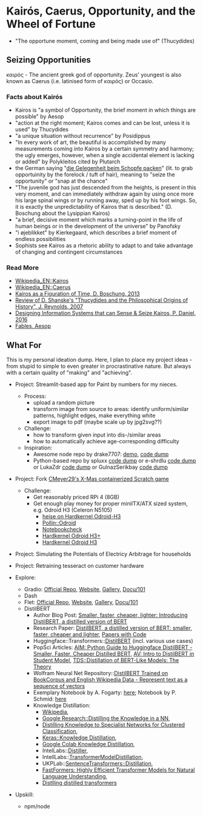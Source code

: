 # Kairós, Caerus, Opportunity, and the Wheel of Fortune
- "The opportune moment, coming and being made use of" (Thucydides)

## Seizing Opportunities
καιρός - The ancient greek god of opportunity. Zeus' youngest is also known as Caerus (i.e. latinised form of καιρός) or Occasio. 

### Facts about Kairós
* Kairos is "a symbol of Opportunity, the brief moment in which things are possible" by Aesop
* "action at the right moment; Kairos comes and can be lost, unless it is used" by Thucydides
* "a unique situation without recurrence" by Posidippus
* "In every work of art, the beautiful is accomplished by many measurements coming into Kairos by a certain symmetry and harmony; the ugly emerges, however, when a single accidental element is lacking or added" by Polykleitos cited by Plutarch
* the German saying "[die Gelegenheit beim Schopfe packen](https://de.wiktionary.org/wiki/die_Gelegenheit_beim_Schopfe_packen)" (lit. to grab opportuinity by the forelock / tuft of hair), meaning to "seize the opportunity" or "snap at the chance"
* "The juvenile god has just descended from the heights, is present in this very moment, and can immediately withdraw again by using once more his large spinal wings or by running away, sped up by his foot wings. So, it is exactly the unpredictability of Kairos that is described." (D. Boschung about the Lysippian Kairos)
* "a brief, decisive moment which marks a turning-point in the life of human beings or in the development of the universe" by Panofsky
* "i øjeblikket" by Kierkegaard, which describes a brief moment of endless possibilities
* Sophists see Kairos as a rhetoric ability to adapt to and take advantage of changing and contingent circumstances

### Read More
* [Wikipedia_EN::Kairos](https://en.wikipedia.org/wiki/Kairos)
* [Wikipedia_EN::Caerus](https://en.wikipedia.org/wiki/Caerus)
* [Kairos as a Figuration of Time, D. Boschung, 2013](https://core.ac.uk/download/pdf/129682979.pdf)
* [Review of D. Shanske's "Thucydides and the Philosophical Origins of History", J. Reynolds, 2007](https://ndpr.nd.edu/reviews/thucydides-and-the-philosophical-origins-of-history/)
* [Designing Information Systems that can Sense & Seize Kairos, P. Daniel, 2016](https://projekter.aau.dk/projekter/files/239571461/DanielP_Master_Thesis.pdf)
* [Fables, Aesop](http://www.mythfolklore.net/aesopica/oxford/536.htm)

## What For
This is my personal ideation dump. Here, I plan to place my project ideas - from stupid to simple to even greater in procrastinative nature. But always with a certain quality of "making" and "achieving". 

* Project: Streamlit-based app for Paint by numbers for my nieces. 
    * Process: 
        * upload a random picture
        * transform image from source to areas: identify uniform/similar patterns, highlight edges, make everything white
        * export image to pdf (maybe scale up by jpg2svg??)
    * Challenge:
        * how to transform given input into dis-/similar areas
        * how to automatically achieve age-corresponding difficulty
    * Inspiration:
        * Awesome node repo by drake7707: [demo](https://drake7707.github.io/paintbynumbersgenerator/index.html), [code dump](https://github.com/drake7707/paintbynumbersgenerator)
        * Python-based repo by spluxx [code dump](https://github.com/spluxx/paint_by_numbers) or e-shrdlu [code dump](https://github.com/e-shrdlu/paint-by-numbers-generator) or LukaZdr [code dump](https://github.com/LukaZdr/paint_by_numbers_image_generator) or GulnazSerikbay [code dump](https://github.com/GulnazSerikbay/PBN)
* Project: Fork [CMeyer29's X-Mas containerized Scratch game](https://github.com/cmeyer29/scratch-on-k3s)
    * Challenge: 
        * Get reasonably priced RPi 4 (8GB) 
        * Get enough play money for proper miniITX/ATX sized system, e.g. Odroid H3 (Celeron N5105)
            * [heise on Hardkernel Odroid-H3](https://www.heise.de/select/ct/vorschau/2235712100679237451)
            * [Pollin::Odroid](https://www.pollin.de/p/odroid-h3-einplatinencomputer-811600)
            * [Notebookcheck](https://www.notebookcheck.com/Odroid-H3-und-H3-Neues-Mainboards-mit-Jasper-Lake-Prozessoren-und-bis-zu-64-Gigabyte-RAM.661710.0.html)
            * [Hardkernel Odroid H3+](https://www.hardkernel.com/shop/odroid-h3-plus/)
            * [Hardkernel Odroid H3](https://www.hardkernel.com/shop/odroid-h3/)
* Project: Simulating the Potentials of Electricy Arbitrage for households
* Project: Retraining tesseract on customer hardware
* Explore:
    * Gradio: [Official Repo](https://github.com/gradio-app/gradio), [Website](http://www.gradio.app/), [Gallery](https://www.gradio.app/demos/), [Docu/101](https://www.gradio.app/quickstart/)
    * Dash
    * Flet: [Official Repo](https://github.com/flet-dev/flet), [Website](https://flet.dev/), [Gallery](https://github.com/flet-dev/examples/tree/main/python), [Docu/101](https://flet.dev/docs/guides/python/getting-started/)
    * DistilBERT
      * Author Blog Post: [Smaller, faster, cheaper, lighter: Introducing DistilBERT, a distilled version of BERT](https://medium.com/huggingface/distilbert-8cf3380435b5)   
      * Research Paper: [DistilBERT, a distilled version of BERT: smaller, faster, cheaper and lighter](https://arxiv.org/abs/1910.01108), [Papers with Code](https://paperswithcode.com/method/distillbert)
      * Huggingface::Transformers::[DistilBERT](https://huggingface.co/docs/transformers/model_doc/distilbert) (incl. various use cases)
      * PopSci Articles: [AIM: Python Guide to Huggingface DistilBERT - Smaller, Faster, Cheaper Distilled BERT](https://analyticsindiamag.com/python-guide-to-huggingface-distilbert-smaller-faster-cheaper-distilled-bert/), [AV: Intro to DistilBERT in Student Model](https://www.analyticsvidhya.com/blog/2022/11/introduction-to-distilbert-in-student-model/), [TDS::Distillation of BERT-Like Models: The Theory](https://towardsdatascience.com/distillation-of-bert-like-models-the-theory-32e19a02641f)
      * Wolfram Neural Net Repository::[DistilBERT Trained on BookCorpus and English Wikipedia Data - Represent text as a sequence of vectors](https://resources.wolframcloud.com/NeuralNetRepository/resources/DistilBERT-Trained-on-BookCorpus-and-English-Wikipedia-Data/)
      * Exemplary Notebook by A. Fogarty: [here](http://seekinginference.com/applied_nlp/distilbert.html); Notebook by P. Schmid: [here](https://github.com/philschmid/knowledge-distillation-transformers-pytorch-sagemaker/blob/master/knowledge-distillation.ipynb)
      * Knowledge Distillation: 
         * [Wikipedia](https://en.wikipedia.org/wiki/Knowledge_distillation), 
         * [Google Research::Distilling the Knowledge in a NN](https://research.google/pubs/pub44873/), 
         * [Distilling Knowledge to Specialist Networks for Clustered Classification](http://cs231n.stanford.edu/reports/2016/pdfs/120_Report.pdf), 
         * [Keras::Knowledge Distillation](https://keras.io/examples/vision/knowledge_distillation/), 
         * [Google Colab Knowledge Distillation](https://colab.research.google.com/drive/1Vo5rFF5JyHdJGFW88io4t5QS6q1klYPD?usp=sharing), 
         * IntelLabs::[Distiller](https://intellabs.github.io/distiller/), 
         * IntellLabs::[TransformerModelDistillation](https://intellabs.github.io/nlp-architect/transformers_distillation.html), 
         * UKPLab::[SentenceTransformers::Distillation](https://github.com/UKPLab/sentence-transformers/tree/master/examples/training/distillation), 
         * [FastFormers: Highly Efficient Transformer Models for Natural Language Understanding](https://arxiv.org/abs/2010.13382), 
         * [Distlling distilled transformers](https://lewtun.github.io/blog/weeknotes/nlp/huggingface/transformers/2021/01/17/wknotes-distillation-and-generation.html#fn-1)

* Upskill: 
    * npm/node


    
